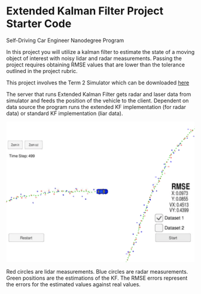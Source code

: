 # Extended Kalman Filter Project Starter Code
Self-Driving Car Engineer Nanodegree Program

In this project you will utilize a kalman filter to estimate the state of a moving object of interest with noisy lidar and radar measurements. Passing the project requires obtaining RMSE values that are lower than the tolerance outlined in the project rubric. 

This project involves the Term 2 Simulator which can be downloaded [here](https://github.com/udacity/self-driving-car-sim/releases)

[//]: # (References) 
[dataset1]: ./dataset1.png

The server that runs Extended Kalman Filter gets radar and laser data from simulator and feeds the position of the vehicle to the client. Dependent on data source the program runs the extended KF implementation (for radar data) or standard KF implementation (liar data).

![Tracking car with EKF][dataset1]

Red circles are lidar measurements. Blue circles are radar measurements. Green positions are the estimations of the KF. The RMSE errors represent the errors for the estimated values against real values.